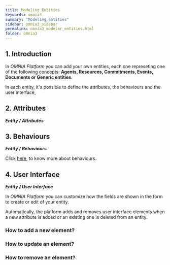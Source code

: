 ```yaml
---
title: Modeling Entities
keywords: omnia3
summary: "Modeling Entities"
sidebar: omnia3_sidebar
permalink: omnia3_modeler_entities.html
folder: omnia3
---
```



## 1. Introduction

In _OMNIA Platform_ you can add your own entities, each one represeting one of the following concepts: __Agents, Resources, Commitments, Events, Documents or Generic entities__.

In each entity, it's possible to define the attributes, the behaviours and the user interface,

## 2. Attributes
__*Entity / Attributes*__

## 3. Behaviours
__*Entity / Behaviours*__

Click [here](omnia3_modeler_behaviours.html), to know more about behaviours.

## 4. User Interface
__*Entity / User Interface*__

In _OMNIA Platform_ you can customize how the fields are shown in the form to create or edit of your entity.

Automatically, the platform adds and removes user interface elements when a new attribute is added or an existing one is deleted from an entity.

### How to add a new element?

### How to update an element?

### How to remove an element?